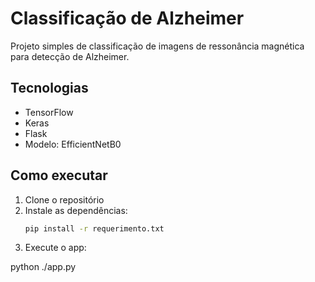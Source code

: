 # Classificação de Alzheimer

Projeto simples de classificação de imagens de ressonância magnética para detecção de Alzheimer.

## Tecnologias
- TensorFlow
- Keras
- Flask
- Modelo: EfficientNetB0

## Como executar
1. Clone o repositório  
2. Instale as dependências:  
   ```bash
   pip install -r requerimento.txt

3. Execute o app:

python ./app.py





